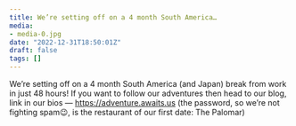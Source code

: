 ```yaml
---
title: We’re setting off on a 4 month South America…
media:
- media-0.jpg
date: "2022-12-31T18:50:01Z"
draft: false
tags: []
---
```

We’re setting off on a 4 month South America \(and Japan\) break from work in just 48 hours\! If you want to follow our adventures then head to our blog, link in our bios — https://adventure.awaits.us \(the password, so we’re not fighting spam😉, is the restaurant of our first date: The Palomar\)

